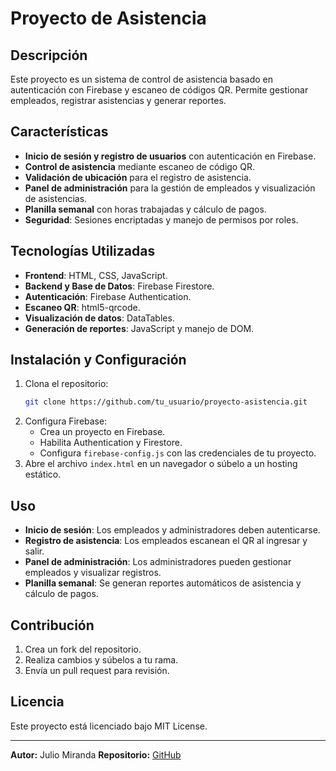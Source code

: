 # Proyecto de Asistencia

## Descripción
Este proyecto es un sistema de control de asistencia basado en autenticación con Firebase y escaneo de códigos QR. Permite gestionar empleados, registrar asistencias y generar reportes.

## Características
- **Inicio de sesión y registro de usuarios** con autenticación en Firebase.
- **Control de asistencia** mediante escaneo de código QR.
- **Validación de ubicación** para el registro de asistencia.
- **Panel de administración** para la gestión de empleados y visualización de asistencias.
- **Planilla semanal** con horas trabajadas y cálculo de pagos.
- **Seguridad**: Sesiones encriptadas y manejo de permisos por roles.

## Tecnologías Utilizadas
- **Frontend**: HTML, CSS, JavaScript.
- **Backend y Base de Datos**: Firebase Firestore.
- **Autenticación**: Firebase Authentication.
- **Escaneo QR**: html5-qrcode.
- **Visualización de datos**: DataTables.
- **Generación de reportes**: JavaScript y manejo de DOM.

## Instalación y Configuración
1. Clona el repositorio:
   ```sh
   git clone https://github.com/tu_usuario/proyecto-asistencia.git
   ```
2. Configura Firebase:
   - Crea un proyecto en Firebase.
   - Habilita Authentication y Firestore.
   - Configura `firebase-config.js` con las credenciales de tu proyecto.
3. Abre el archivo `index.html` en un navegador o súbelo a un hosting estático.

## Uso
- **Inicio de sesión**: Los empleados y administradores deben autenticarse.
- **Registro de asistencia**: Los empleados escanean el QR al ingresar y salir.
- **Panel de administración**: Los administradores pueden gestionar empleados y visualizar registros.
- **Planilla semanal**: Se generan reportes automáticos de asistencia y cálculo de pagos.

## Contribución
1. Crea un fork del repositorio.
2. Realiza cambios y súbelos a tu rama.
3. Envía un pull request para revisión.

## Licencia
Este proyecto está licenciado bajo MIT License.

---

**Autor:** Julio Miranda
**Repositorio:** [GitHub](https://github.com/julio_miranda/Asistencia)
